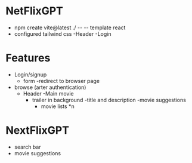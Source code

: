 # NetFlixGPT

- npm create vite@latest ./ -- -- template react
- configured tailwind css
-Header
-Login

# Features

- Login/signup
   - form
   -redirect to browser page
- browse (arter authentication)  
    - Header
    -Main movie
      - trailer in background 
      -title and description 
      -movie suggestions
         - movie lists *n

# NextFlixGPT
  - search bar 
  - movie suggestions         